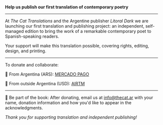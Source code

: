 **Help us publish our first translation of contemporary poetry**

---

At *The Cat Translations* and the Argentine publisher *Litoral Dark* we are launching our first translation and publishing project: an independent, self-managed edition to bring the work of a remarkable contemporary poet to Spanish-speaking readers.

Your support will make this translation possible, covering rights, editing, design, and printing.

---

To donate and collaborate:

📌 From Argentina (ARS): [MERCADO PAGO](https://link.mercadopago.com.ar/thecatranslations)

📌 From outside Argentina (USD): [AIRTM](https://airtm.me/micaela1d8tfnfp)

---

🎁 Be part of the book: After donating, email us at [info@thecat.ar](mailto:info@thecat.ar) with your name, donation information and how you'd like to appear in the acknowledgments.


*Thank you for supporting translation and independent publishing!*
